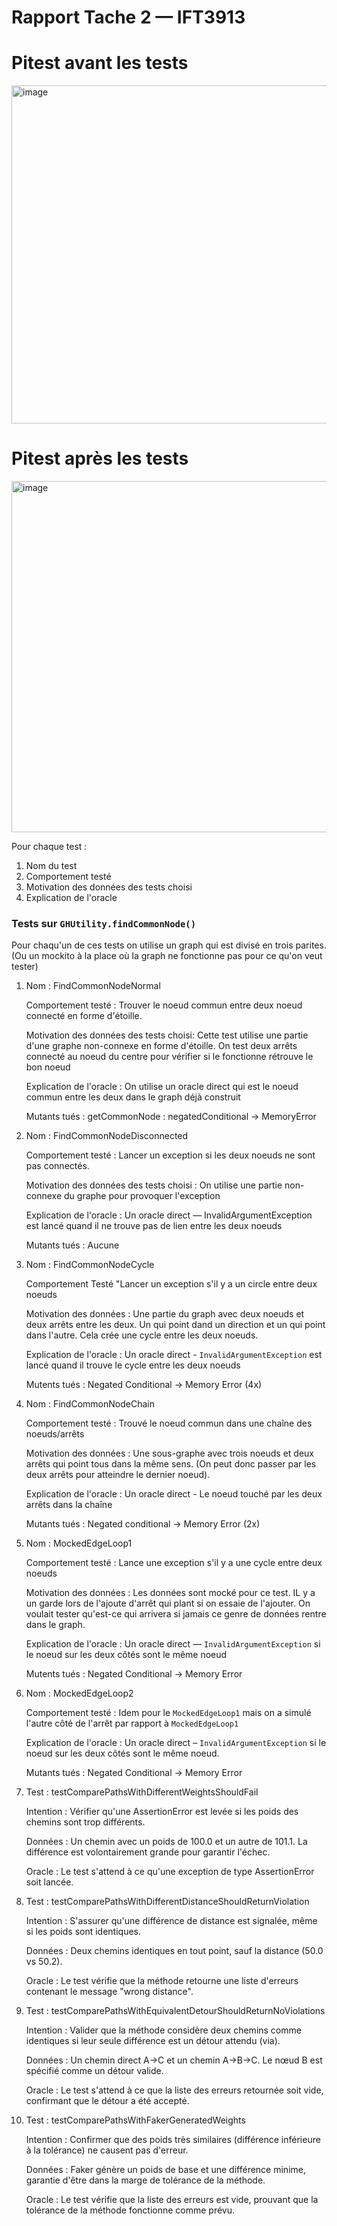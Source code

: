 # Rapport Tache 2 — IFT3913


# Pitest avant les tests
<img width="1455" height="541" alt="image" src="https://github.com/user-attachments/assets/8f164901-586d-4a5e-b4b2-cfb6a7fa2e1b" />

# Pitest après les tests
<img width="1792" height="562" alt="image" src="https://github.com/user-attachments/assets/cbbc57c4-b486-4159-b5ad-4aa09b787078" />


Pour chaque test : 
1. Nom du test
2. Comportement testé
3. Motivation des données des tests choisi
4. Explication de l'oracle 

### Tests sur `GHUtility.findCommonNode()`

Pour chaqu'un de ces tests on utilise un graph qui est divisé en trois
parites. (Ou un mockito à la place où la graph ne fonctionne pas pour
ce qu'on veut tester)

1. Nom : FindCommonNodeNormal

   Comportement testé : Trouver le noeud commun entre deux noeud
   connecté en forme d'étoille. 

   Motivation des données des tests choisi: Cette test utilise une partie
d'une graphe non-connexe en forme d'étoille. On test deux arrêts connecté
au noeud du centre pour vérifier si le fonctionne rétrouve le bon noeud

   Explication de l'oracle : On utilise un oracle direct qui est le noeud
commun entre les deux dans le graph déjà construit

   Mutants tués : getCommonNode : negatedConditional -> MemoryError

2. Nom : FindCommonNodeDisconnected

   Comportement testé : Lancer un exception si les deux noeuds ne sont
pas connectés.

   Motivation des données des tests choisi : On utilise une partie non-connexe
du graphe pour provoquer l'exception

   Explication de l'oracle : Un oracle direct — InvalidArgumentException est lancé
quand il ne trouve pas de lien entre les deux noeuds

   Mutants tués : Aucune

3. Nom : FindCommonNodeCycle

   Comportement Testé "Lancer un exception s'il y a un circle entre deux noeuds

   Motivation des données : Une partie du graph avec deux noeuds et deux arrêts
   entre les deux. Un qui point dand un direction et un qui point dans l'autre.
   Cela crée une cycle entre les deux noeuds.

   Explication de l'oracle : Un oracle direct - `InvalidArgumentException` est
   lancé quand il trouve le cycle entre les deux noeuds

   Mutents tués : Negated Conditional -> Memory Error (4x)
4. Nom : FindCommonNodeChain
   
   Comportement testé : Trouvé le noeud commun dans une chaîne des noeuds/arrêts
   
   Motivation des données : Une sous-graphe avec trois noeuds et deux arrêts qui point
   tous dans la même sens. (On peut donc passer par les deux arrêts pour atteindre le 
   dernier noeud).

   Explication de l'oracle : Un oracle direct - Le noeud touché par les deux arrêts dans
   la chaîne 

   Mutants tués : Negated conditional -> Memory Error (2x)

5. Nom : MockedEdgeLoop1

   Comportement testé : Lance une exception s'il y a une cycle entre deux noeuds

   Motivation des données : Les données sont mocké pour ce test. IL y a un garde
   lors de l'ajoute d'arrêt qui plant si on essaie de l'ajouter. On voulait tester
   qu'est-ce qui arrivera si jamais ce genre de données rentre dans le graph. 

   Explication de l'oracle : Un oracle direct — `InvalidArgumentException` si le
   noeud sur les deux côtés sont le même noeud

   Mutents tués : Negated Conditional -> Memory Error

6. Nom : MockedEdgeLoop2
   
   Comportement testé : Idem pour le `MockedEdgeLoop1` mais on a simulé l'autre côté 
   de l'arrêt par rapport à `MockedEdgeLoop1`

   Explication de l'oracle : Un oracle direct – `InvalidArgumentException` si le
   noeud sur les deux côtés sont le même noeud. 

   Mutants tués : Negated Conditional -> Memory Error



7. Test : testComparePathsWithDifferentWeightsShouldFail

   Intention : Vérifier qu'une AssertionError est levée si les poids des chemins sont trop différents.
   
    Données : Un chemin avec un poids de 100.0 et un autre de 101.1. La différence est volontairement grande pour garantir l'échec.
   
    Oracle : Le test s'attend à ce qu'une exception de type AssertionError soit lancée.
   
8. Test : testComparePathsWithDifferentDistanceShouldReturnViolation
   
    Intention : S'assurer qu'une différence de distance est signalée, même si les poids sont identiques.
   
    Données : Deux chemins identiques en tout point, sauf la distance (50.0 vs 50.2).
   
    Oracle : Le test vérifie que la méthode retourne une liste d'erreurs contenant le message "wrong distance".
   
9. Test : testComparePathsWithEquivalentDetourShouldReturnNoViolations
 
    Intention : Valider que la méthode considère deux chemins comme identiques si leur seule différence est un détour attendu (via).
    
    Données : Un chemin direct A->C et un chemin A->B->C. Le nœud B est spécifié comme un détour valide.
    
    Oracle : Le test s'attend à ce que la liste des erreurs retournée soit vide, confirmant que le détour a été accepté.
    
10. Test : testComparePathsWithFakerGeneratedWeights

     Intention : Confirmer que des poids très similaires (différence inférieure à la tolérance) ne causent pas d'erreur.
    
    Données : Faker génère un poids de base et une différence minime, garantie d'être dans la marge de tolérance de la méthode.
    
    Oracle : Le test vérifie que la liste des erreurs est vide, prouvant que la tolérance de la méthode fonctionne comme prévu.
